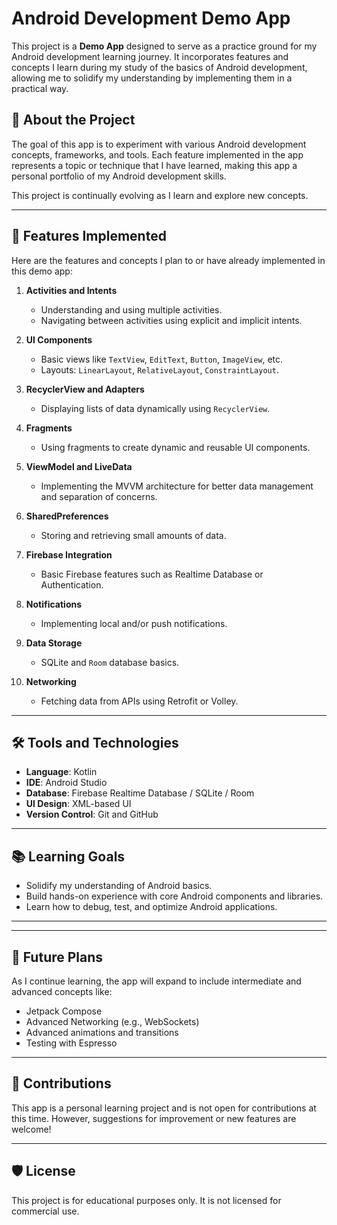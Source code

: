 # Android Development Demo App  

This project is a **Demo App** designed to serve as a practice ground for my Android development learning journey. It incorporates features and concepts I learn during my study of the basics of Android development, allowing me to solidify my understanding by implementing them in a practical way.

## 📝 About the Project  

The goal of this app is to experiment with various Android development concepts, frameworks, and tools. Each feature implemented in the app represents a topic or technique that I have learned, making this app a personal portfolio of my Android development skills.  

This project is continually evolving as I learn and explore new concepts.  

---

## 🚀 Features Implemented  

Here are the features and concepts I plan to or have already implemented in this demo app:  

1. **Activities and Intents**  
   - Understanding and using multiple activities.  
   - Navigating between activities using explicit and implicit intents.  

2. **UI Components**  
   - Basic views like `TextView`, `EditText`, `Button`, `ImageView`, etc.  
   - Layouts: `LinearLayout`, `RelativeLayout`, `ConstraintLayout`.  

3. **RecyclerView and Adapters**  
   - Displaying lists of data dynamically using `RecyclerView`.  

4. **Fragments**  
   - Using fragments to create dynamic and reusable UI components.  

5. **ViewModel and LiveData**  
   - Implementing the MVVM architecture for better data management and separation of concerns.  

6. **SharedPreferences**  
   - Storing and retrieving small amounts of data.  

7. **Firebase Integration**  
   - Basic Firebase features such as Realtime Database or Authentication.  

8. **Notifications**  
   - Implementing local and/or push notifications.  

9. **Data Storage**  
   - SQLite and `Room` database basics.  

10. **Networking**  
    - Fetching data from APIs using Retrofit or Volley.  

---

## 🛠️ Tools and Technologies  

- **Language**: Kotlin  
- **IDE**: Android Studio  
- **Database**: Firebase Realtime Database / SQLite / Room  
- **UI Design**: XML-based UI  
- **Version Control**: Git and GitHub  

---

## 📚 Learning Goals  

- Solidify my understanding of Android basics.  
- Build hands-on experience with core Android components and libraries.  
- Learn how to debug, test, and optimize Android applications.  

---


---

## 👷 Future Plans  

As I continue learning, the app will expand to include intermediate and advanced concepts like:  
- Jetpack Compose  
- Advanced Networking (e.g., WebSockets)  
- Advanced animations and transitions  
- Testing with Espresso  

---

## 🤝 Contributions  

This app is a personal learning project and is not open for contributions at this time. However, suggestions for improvement or new features are welcome!  

---

## 🛡️ License  

This project is for educational purposes only. It is not licensed for commercial use.  
